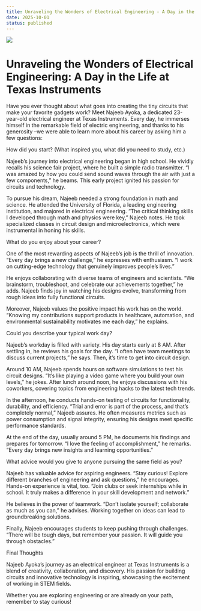 ```yaml
---
title: Unraveling the Wonders of Electrical Engineering - A Day in the Life at Texas Instruments 
date: 2025-10-01
status: published
---
```


![](Unraveling%20the%20Wonders%20of%20Electrical%20Engineering_%20A%20Day%20in%20the%20Life%20at%20Texas%20Instruments%20%E2%80%93%20KAONS%20for%20STEM_files/Screenshot-from-2025-03-07-21-49-53.png)

# Unraveling the Wonders of Electrical Engineering: A Day in the Life at Texas Instruments

Have you ever thought about what goes into creating the tiny circuits
 that make your favorite gadgets work? Meet Najeeb Ayoka, a dedicated 
23-year-old electrical engineer at Texas Instruments. Every day, he 
immerses himself in the remarkable field of electric engineering, and 
thanks to his generosity –we were able to learn more about his career by
 asking him a few questions:

How did you start? (What inspired you, what did you need to study, etc.)

Najeeb’s journey into electrical engineering 
began in high school. He vividly recalls his science fair project, where
 he built a simple radio transmitter. “I was amazed by how you could 
send sound waves through the air with just a few components,” he beams. 
This early project ignited his passion for circuits and technology.

To pursue his dream, Najeeb needed a strong 
foundation in math and science. He attended the University of Florida, a
 leading engineering institution, and majored in electrical engineering.
 “The critical thinking skills I developed through math and physics were
 key,” Najeeb notes. He took specialized classes in circuit design and 
microelectronics, which were instrumental in honing his skills.

What do you enjoy about your career?

One of the most rewarding aspects of Najeeb’s 
job is the thrill of innovation. “Every day brings a new challenge,” he 
expresses with enthusiasm. “I work on cutting-edge technology that 
genuinely improves people’s lives.”

He enjoys collaborating with diverse teams of 
engineers and scientists. “We brainstorm, troubleshoot, and celebrate 
our achievements together,” he adds. Najeeb finds joy in watching his 
designs evolve, transforming from rough ideas into fully functional 
circuits.

Moreover, Najeeb values the positive impact his 
work has on the world. “Knowing my contributions support products in 
healthcare, automation, and environmental sustainability motivates me 
each day,” he explains.

Could you describe your typical work day?

Najeeb’s workday is filled with variety. His 
day starts early at 8 AM. After settling in, he reviews his goals for 
the day. “I often have team meetings to discuss current projects,” he 
says. Then, it’s time to get into circuit design.

Around 10 AM, Najeeb spends hours on software 
simulations to test his circuit designs. “It’s like playing a video game
 where you build your own levels,” he jokes. After lunch around noon, he
 enjoys discussions with his coworkers, covering topics from engineering
 hacks to the latest tech trends.

In the afternoon, he conducts hands-on testing 
of circuits for functionality, durability, and efficiency. “Trial and 
error is part of the process, and that’s completely normal,” Najeeb 
assures. He often measures metrics such as power consumption and signal 
integrity, ensuring his designs meet specific performance standards.

At the end of the day, usually around 5 PM, he 
documents his findings and prepares for tomorrow. “I love the feeling of
 accomplishment,” he remarks. “Every day brings new insights and 
learning opportunities.”

What advice would you give to anyone pursuing the same field as you?

Najeeb has valuable advice for aspiring 
engineers. “Stay curious! Explore different branches of engineering and 
ask questions,” he encourages. Hands-on experience is vital, too. “Join 
clubs or seek internships while in school. It truly makes a difference 
in your skill development and network.”

He believes in the power of teamwork. “Don’t 
isolate yourself; collaborate as much as you can,” he advises. Working 
together on ideas can lead to groundbreaking solutions.

Finally, Najeeb encourages students to keep 
pushing through challenges. “There will be tough days, but remember your
 passion. It will guide you through obstacles.”

Final Thoughts

Najeeb Ayoka’s journey as an electrical 
engineer at Texas Instruments is a blend of creativity, collaboration, 
and discovery. His passion for building circuits and innovative 
technology is inspiring, showcasing the excitement of working in STEM 
fields.

Whether you are exploring engineering or are already on your path, remember to stay curious!

